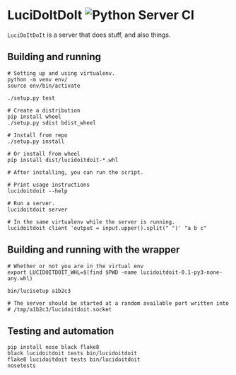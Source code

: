 LuciDoItDoIt ![Python Server CI](https://github.com/Talend/labs-beam-ml/workflows/Python%20Server%20CI/badge.svg)
============ 

`LuciDoItDoIt` is a server that does stuff, and also things. 


Building and running
--------------------

```
# Setting up and using virtualenv.
python -m venv env/
source env/bin/activate

./setup.py test

# Create a distribution
pip install wheel
./setup.py sdist bdist_wheel

# Install from repo
./setup.py install

# Or install from wheel
pip install dist/lucidoitdoit-*.whl

# After installing, you can run the script.

# Print usage instructions
lucidoitdoit --help

# Run a server.
lucidoitdoit server

# In the same virtualenv while the server is running.
lucidoitdoit client 'output = input.upper().split(" ")' "a b c"
```


Building and running with the wrapper
-------------------------------------

```
# Whether or not you are in the virtual env
export LUCIDOITDOIT_WHL=$(find $PWD -name lucidoitdoit-0.1-py3-none-any.whl)

bin/lucisetup a1b2c3

# The server should be started at a random available port written into
# /tmp/a1b2c3/lucidoitdoit.socket
```


Testing and automation
----------------------

```
pip install nose black flake8
black lucidoitdoit tests bin/lucidoitdoit
flake8 lucidoitdoit tests bin/lucidoitdoit
nosetests
```
